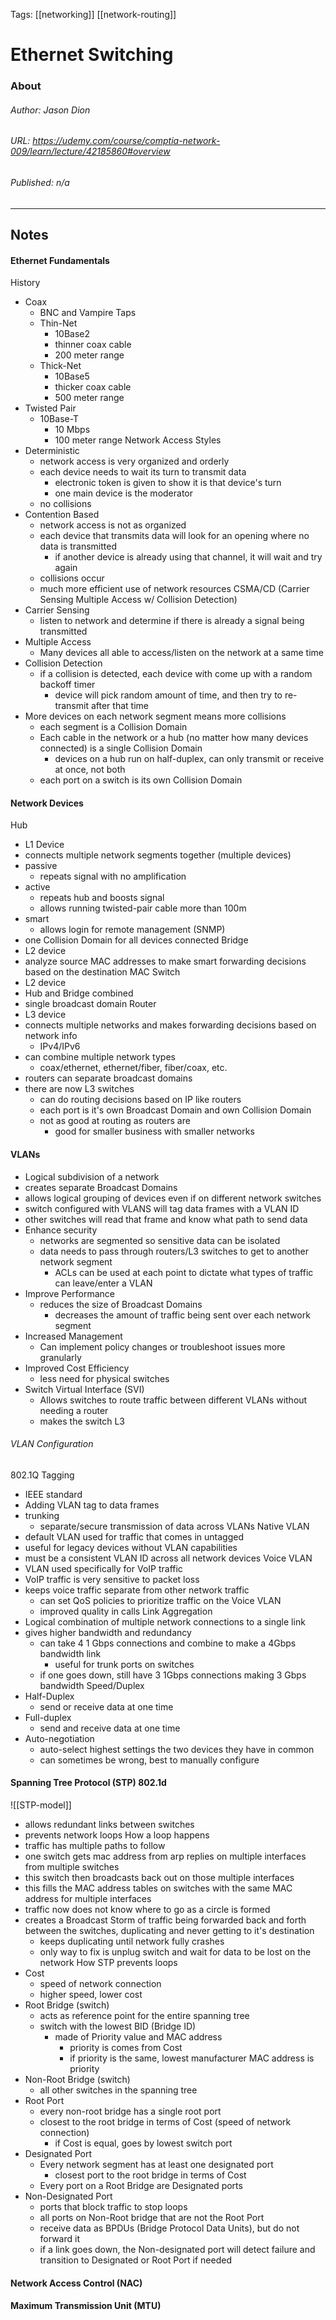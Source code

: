 Tags: [[networking]] [[network-routing]]

# Ethernet Switching
### About
###### Author: *Jason Dion*
###### URL: *https://udemy.com/course/comptia-network-009/learn/lecture/42185860#overview*
###### Published: *n/a*
-------------------------------------------------------------------
## Notes
#### Ethernet Fundamentals
History
- Coax 
	- BNC and Vampire Taps
	- Thin-Net
		- 10Base2
		- thinner coax cable
		- 200 meter range
	- Thick-Net
		- 10Base5
		- thicker coax cable
		- 500 meter range
- Twisted Pair
	- 10Base-T
		- 10 Mbps
		- 100 meter range
Network Access Styles
- Deterministic
	- network access is very organized and orderly 
	- each device needs to wait its turn to transmit data
		- electronic token is given to show it is that device's turn
		- one main device is the moderator
	- no collisions
- Contention Based
	- network access is not as organized
	- each device that transmits data will look for an opening where no data is transmitted
		- if another device is already using that channel, it will wait and try again
	- collisions occur
	- much more efficient use of network resources
CSMA/CD (Carrier Sensing Multiple Access w/ Collision Detection)
- Carrier Sensing
	- listen to network and determine if there is already a signal being transmitted
- Multiple Access
	- Many devices all able to access/listen on the network at a same time
- Collision Detection
	- if a collision is detected, each device with come up with a random backoff timer
		- device will pick random amount of time, and then try to re-transmit after that time
- More devices on each network segment means more collisions
	- each segment is a Collision Domain
	- Each cable in the network or a hub (no matter how many devices connected) is a single Collision Domain
		- devices on a hub run on half-duplex, can only transmit or receive at once, not both
	- each port on a switch is its own Collision Domain
#### Network Devices
Hub
- L1 Device
- connects multiple network segments together (multiple devices)
- passive
	- repeats signal with no amplification
- active
	- repeats hub and boosts signal
	- allows running twisted-pair cable more than 100m
- smart
	- allows login for remote management (SNMP)
- one Collision Domain for all devices connected
Bridge
- L2 device
- analyze source MAC addresses to make smart forwarding decisions based on the destination MAC
Switch
- L2 device
- Hub and Bridge combined
- single broadcast domain
Router
- L3 device
- connects multiple networks and makes forwarding decisions based on network info
	- IPv4/IPv6
- can combine multiple network types
	- coax/ethernet, ethernet/fiber, fiber/coax, etc.
- routers can separate broadcast domains
- there are now L3 switches
	- can do routing decisions based on IP like routers
	- each port is it's own Broadcast Domain and own Collision Domain
	- not as good at routing as routers are
		- good for smaller business with smaller networks
#### VLANs
- Logical subdivision of a network
- creates separate Broadcast Domains
- allows logical grouping of devices even if on different network switches
- switch configured with VLANS will tag data frames with a VLAN ID 
- other switches will read that frame and know what path to send data
- Enhance security
	- networks are segmented so sensitive data can be isolated
	- data needs to pass through routers/L3 switches to get to another network segment
		- ACLs can be used at each point to dictate what types of traffic can leave/enter a VLAN
- Improve Performance
	- reduces the size of Broadcast Domains
		- decreases the amount of traffic being sent over each network segment
- Increased Management
	- Can implement policy changes or troubleshoot issues more granularly
- Improved Cost Efficiency
	- less need for physical switches
- Switch Virtual Interface (SVI)
	- Allows switches to route traffic between different VLANs without needing a router
	- makes the switch L3
###### VLAN Configuration
802.1Q Tagging
- IEEE standard
- Adding VLAN tag to data frames
- trunking
	- separate/secure transmission of data across VLANs
Native VLAN
- default VLAN used for traffic that comes in untagged
- useful for legacy devices without VLAN capabilities
- must be a consistent VLAN ID across all network devices
Voice VLAN
- VLAN used specifically for VoIP traffic
- VoIP traffic is very sensitive to packet loss
- keeps voice traffic separate from other network traffic
	- can set QoS policies to prioritize traffic on the Voice VLAN
	- improved quality in calls
Link Aggregation
- Logical combination of multiple network connections to a single link 
- gives higher bandwidth and redundancy
	- can take 4 1 Gbps connections and combine to make a 4Gbps bandwidth link
		- useful for trunk ports on switches
	- if one goes down, still have 3 1Gbps connections making 3 Gbps bandwidth
Speed/Duplex
- Half-Duplex
	- send or receive data at one time
- Full-duplex
	- send and receive data at one time
- Auto-negotiation
	- auto-select highest settings the two devices they have in common
	- can sometimes be wrong, best to manually configure
#### Spanning Tree Protocol (STP) 802.1d
![[STP-model]]
- allows redundant links between switches
- prevents network loops
How a loop happens
- traffic has multiple paths to follow
- one switch gets mac address from arp replies on multiple interfaces from multiple switches
- this switch then broadcasts back out on those multiple interfaces
- this fills the MAC address tables on switches with the same MAC address for multiple interfaces
- traffic now does not know where to go as a circle is formed
- creates a Broadcast Storm of traffic being forwarded back and forth between the switches, duplicating and never getting to it's destination
	- keeps duplicating until network fully crashes
	- only way to fix is unplug switch and wait for data to be lost on the network
How STP prevents loops
- Cost
	- speed of network connection
	- higher speed, lower cost
- Root Bridge (switch)
	- acts as reference point for the entire spanning tree
	- switch with the lowest BID (Bridge ID)
		- made of Priority value and MAC address
			- priority is comes from Cost 
			- if priority is the same, lowest manufacturer MAC address is priority
- Non-Root Bridge (switch)
	- all other switches in the spanning tree
- Root Port
	- every non-root bridge has a single root port
	- closest to the root bridge in terms of Cost (speed of network connection)
		- if Cost is equal, goes by lowest switch port
- Designated Port
	- Every network segment has at least one designated port
		- closest port to the root bridge in terms of Cost
	- Every port on a Root Bridge are Designated ports
- Non-Designated Port
	- ports that block traffic to stop loops
	- all ports on Non-Root bridge that are not the Root Port
	- receive data as BPDUs (Bridge Protocol Data Units), but do not forward it
	- if a link goes down, the Non-designated port will detect failure and transition to Designated or Root Port if needed
#### Network Access Control (NAC)
#### Maximum Transmission Unit (MTU)